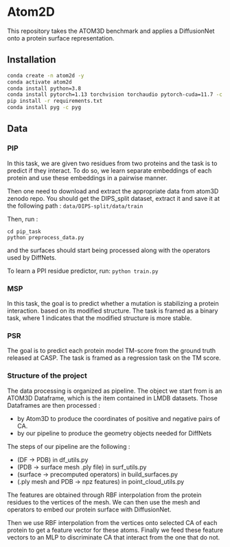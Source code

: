 # Atom2D
This repository takes the ATOM3D benchmark and applies
a DiffusionNet onto a protein surface representation.

## Installation

```bash
conda create -n atom2d -y
conda activate atom2d
conda install python=3.8
conda install pytorch=1.13 torchvision torchaudio pytorch-cuda=11.7 -c pytorch -c nvidia
pip install -r requirements.txt
conda install pyg -c pyg
```

## Data

### PIP
In this task, we are given two residues from two proteins and the task is to predict if they interact.
To do so, we learn separate embeddings of each protein and use these embeddings in a pairwise manner.

Then one need to download and extract the appropriate data from atom3D zenodo repo.
You should get the DIPS_split dataset, extract it and save it at the following path :
`data/DIPS-split/data/train`

Then, run :
```
cd pip_task
python preprocess_data.py
```
and the surfaces should start being processed along with the operators used by DiffNets.

To learn a PPI residue predictor, run:
`python train.py`

### MSP
In this task, the goal is to predict whether a mutation is stabilizing a protein interaction.
based on its modified structure. The task is framed as a binary task, where 1 indicates that the modified
structure is more stable.

### PSR
The goal is to predict each protein model TM-score from the ground truth released at CASP. The task is framed
as a regression task on the TM score.

### Structure of the project
The data processing is organized as pipeline.
The object we start from is an ATOM3D Dataframe, which is the item
contained in LMDB datasets.
Those Dataframes are then processed :
- by Atom3D to produce the coordinates of positive and negative pairs of CA.
- by our pipeline to produce the geometry objects needed for DiffNets

The steps of our pipeline are the following :
- (DF -> PDB) in df_utils.py
- (PDB -> surface mesh .ply file) in surf_utils.py
- (surface -> precomputed operators) in build_surfaces.py
- (.ply mesh and PDB -> npz features) in point_cloud_utils.py

The features are obtained through RBF interpolation from the
protein residues to the vertices of the mesh. We can
then use the mesh and operators to embed our protein surface
with DiffusionNet.

Then we use RBF interpolation from the vertices onto selected
CA of each protein to get a feature vector for these atoms.
Finally we feed these feature vectors to an MLP to discriminate
CA that interact from the one that do not.